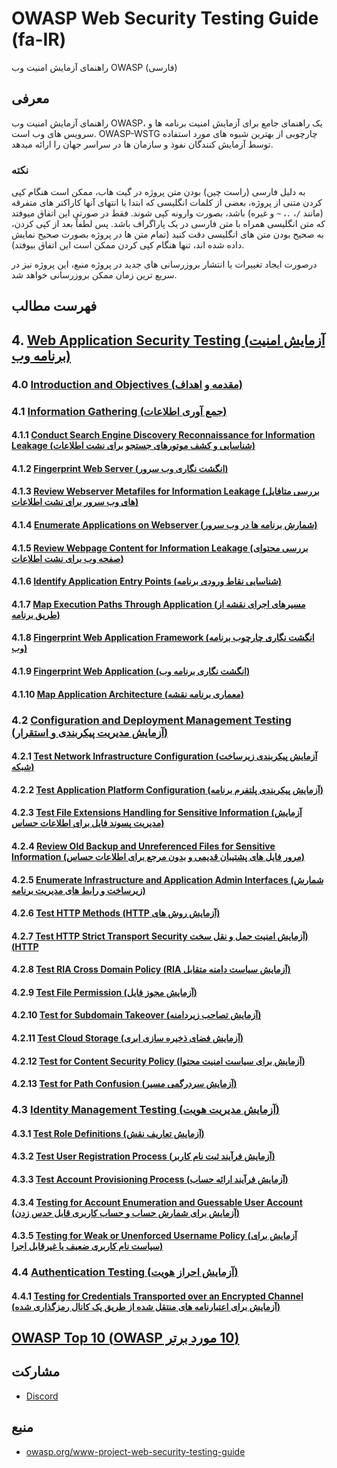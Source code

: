 # OWASP Web Security Testing Guide (fa-IR)

راهنمای آزمایش امنیت وب OWASP (فارسی)

## معرفی

راهنمای آزمایش امنیت وب OWASP، یک راهنمای جامع برای آزمایش امنیت برنامه ها و سرویس های وب است. OWASP-WSTG چارچوبی از بهترین شیوه های مورد استفاده توسط آزمایش کنندگان نفوذ و سازمان ها در سراسر جهان را ارائه میدهد.

### نکته

به دلیل فارسی (راست چین) بودن متن پروژه در گیت هاب، ممکن است هنگام کپی کردن متنی از پروژه، بعضی از کلمات انگلیسی که ابتدا یا انتهای آنها کاراکتر های متفرقه (مانند `/`، `.`، `~` و غیره) باشد، بصورت وارونه کپی شوند. فقط در صورتی این اتفاق میوفتد که متن انگلیسی همراه با متن فارسی در یک پاراگراف باشد. پس لطفاً بعد از کپی کردن، به صحیح بودن متن های انگلیسی دقت کنید (تمام متن ها در پروژه بصورت صحیح نمایش داده شده اند، تنها هنگام کپی کردن ممکن است این اتفاق بیوفتد).

درصورت ایجاد تغییرات یا انتشار بروزرسانی های جدید در پروژه منبع، این پروژه نیز در سریع ترین زمان ممکن بروزرسانی خواهد شد.

## فهرست مطالب

## 4. [Web Application Security Testing (آزمایش امنیت برنامه وب)](4-Web_Application_Security_Testing/)

### 4.0 [Introduction and Objectives (مقدمه و اهداف)](4-Web_Application_Security_Testing/00-Introduction_and_Objectives/README.md)

### 4.1 [Information Gathering (جمع آوری اطلاعات)](4-Web_Application_Security_Testing/01-Information_Gathering/README.md)

#### 4.1.1 [Conduct Search Engine Discovery Reconnaissance for Information Leakage (شناسایی و کشف موتورهای جستجو برای نشت اطلاعات)](4-Web_Application_Security_Testing/01-Information_Gathering/01-Conduct_Search_Engine_Discovery_Reconnaissance_for_Information_Leakage.md)

#### 4.1.2 [Fingerprint Web Server (انگشت نگاری وب سرور)](4-Web_Application_Security_Testing/01-Information_Gathering/02-Fingerprint_Web_Server.md)

#### 4.1.3 [Review Webserver Metafiles for Information Leakage (بررسی متافایل های وب سرور برای نشت اطلاعات)](4-Web_Application_Security_Testing/01-Information_Gathering/03-Review_Webserver_Metafiles_for_Information_Leakage.md)

#### 4.1.4 [Enumerate Applications on Webserver (شمارش برنامه ها در وب سرور)](4-Web_Application_Security_Testing/01-Information_Gathering/04-Enumerate_Applications_on_Webserver.md)

#### 4.1.5 [Review Webpage Content for Information Leakage (بررسی محتوای صفحه وب برای نشت اطلاعات)](4-Web_Application_Security_Testing/01-Information_Gathering/05-Review_Webpage_Content_for_Information_Leakage.md)

#### 4.1.6 [Identify Application Entry Points (شناسایی نقاط ورودی برنامه)](4-Web_Application_Security_Testing/01-Information_Gathering/06-Identify_Application_Entry_Points.md)

#### 4.1.7 [Map Execution Paths Through Application (مسیرهای اجرای نقشه از طریق برنامه)](4-Web_Application_Security_Testing/01-Information_Gathering/07-Map_Execution_Paths_Through_Application.md)

#### 4.1.8 [Fingerprint Web Application Framework (انگشت نگاری چارچوب برنامه وب)](4-Web_Application_Security_Testing/01-Information_Gathering/08-Fingerprint_Web_Application_Framework.md)

#### 4.1.9 [Fingerprint Web Application (انگشت نگاری برنامه وب)](4-Web_Application_Security_Testing/01-Information_Gathering/09-Fingerprint_Web_Application.md)

#### 4.1.10 [Map Application Architecture (معماری برنامه نقشه)](4-Web_Application_Security_Testing/01-Information_Gathering/10-Map_Application_Architecture.md)

### 4.2 [Configuration and Deployment Management Testing (آزمایش مدیریت پیکربندی و استقرار)](4-Web_Application_Security_Testing/02-Configuration_and_Deployment_Management_Testing/README.md)

#### 4.2.1 [Test Network Infrastructure Configuration (آزمایش پیکربندی زیرساخت شبکه)](4-Web_Application_Security_Testing/02-Configuration_and_Deployment_Management_Testing/01-Test_Network_Infrastructure_Configuration.md)

#### 4.2.2 [Test Application Platform Configuration (آزمایش پیکربندی پلتفرم برنامه)](4-Web_Application_Security_Testing/02-Configuration_and_Deployment_Management_Testing/02-Test_Application_Platform_Configuration.md)

#### 4.2.3 [Test File Extensions Handling for Sensitive Information (آزمایش مدیریت پسوند فایل برای اطلاعات حساس)](4-Web_Application_Security_Testing/02-Configuration_and_Deployment_Management_Testing/03-Test_File_Extensions_Handling_for_Sensitive_Information.md)

#### 4.2.4 [Review Old Backup and Unreferenced Files for Sensitive Information (مرور فایل های پشتیبان قدیمی و بدون مرجع برای اطلاعات حساس)](4-Web_Application_Security_Testing/02-Configuration_and_Deployment_Management_Testing/04-Review_Old_Backup_and_Unreferenced_Files_for_Sensitive_Information.md)

#### 4.2.5 [Enumerate Infrastructure and Application Admin Interfaces (شمارش زیرساخت و رابط های مدیریت برنامه)](4-Web_Application_Security_Testing/02-Configuration_and_Deployment_Management_Testing/05-Enumerate_Infrastructure_and_Application_Admin_Interfaces.md)

#### 4.2.6 [Test HTTP Methods &#x202b;(آزمایش روش های HTTP)](4-Web_Application_Security_Testing/02-Configuration_and_Deployment_Management_Testing/06-Test_HTTP_Methods.md)

#### 4.2.7 [Test HTTP Strict Transport Security &#x202b;(آزمایش امنیت حمل و نقل سخت HTTP)](4-Web_Application_Security_Testing/02-Configuration_and_Deployment_Management_Testing/07-Test_HTTP_Strict_Transport_Security.md)

#### 4.2.8 [Test RIA Cross Domain Policy &#x202b;(آزمایش سیاست دامنه متقابل RIA)](4-Web_Application_Security_Testing/02-Configuration_and_Deployment_Management_Testing/08-Test_RIA_Cross_Domain_Policy.md)

#### 4.2.9 [Test File Permission (آزمایش مجوز فایل)](4-Web_Application_Security_Testing/02-Configuration_and_Deployment_Management_Testing/09-Test_File_Permission.md)

#### 4.2.10 [Test for Subdomain Takeover (آزمایش تصاحب زیردامنه)](4-Web_Application_Security_Testing/02-Configuration_and_Deployment_Management_Testing/10-Test_for_Subdomain_Takeover.md)

#### 4.2.11 [Test Cloud Storage (آزمایش فضای ذخیره سازی ابری)](4-Web_Application_Security_Testing/02-Configuration_and_Deployment_Management_Testing/11-Test_Cloud_Storage.md)

#### 4.2.12 [Test for Content Security Policy (آزمایش برای سیاست امنیت محتوا)](4-Web_Application_Security_Testing/02-Configuration_and_Deployment_Management_Testing/12-Test_for_Content_Security_Policy.md)

#### 4.2.13 [Test for Path Confusion (آزمایش سردرگمی مسیر)](4-Web_Application_Security_Testing/02-Configuration_and_Deployment_Management_Testing/13-Test_for_Path_Confusion.md)

### 4.3 [Identity Management Testing (آزمایش مدیریت هویت)](4-Web_Application_Security_Testing/03-Identity_Management_Testing/README.md)

#### 4.3.1 [Test Role Definitions (آزمایش تعاریف نقش)](4-Web_Application_Security_Testing/03-Identity_Management_Testing/01-Test_Role_Definitions.md)

#### 4.3.2 [Test User Registration Process (آزمایش فرآیند ثبت نام کاربر)](4-Web_Application_Security_Testing/03-Identity_Management_Testing/02-Test_User_Registration_Process.md)

#### 4.3.3 [Test Account Provisioning Process (آزمایش فرآیند ارائه حساب)](4-Web_Application_Security_Testing/03-Identity_Management_Testing/03-Test_Account_Provisioning_Process.md)

#### 4.3.4 [Testing for Account Enumeration and Guessable User Account (آزمایش برای شمارش حساب و حساب کاربری قابل حدس زدن)](4-Web_Application_Security_Testing/03-Identity_Management_Testing/04-Testing_for_Account_Enumeration_and_Guessable_User_Account.md)

#### 4.3.5 [Testing for Weak or Unenforced Username Policy (آزمایش برای سیاست نام کاربری ضعیف یا غیرقابل اجرا)](4-Web_Application_Security_Testing/03-Identity_Management_Testing/05-Testing_for_Weak_or_Unenforced_Username_Policy.md)

### 4.4 [Authentication Testing (آزمایش احراز هویت)](4-Web_Application_Security_Testing/04-Authentication_Testing/README.md)

#### 4.4.1 [Testing for Credentials Transported over an Encrypted Channel (آزمایش برای اعتبارنامه های منتقل شده از طریق یک کانال رمزگذاری شده)](4-Web_Application_Security_Testing/04-Authentication_Testing/01-Testing_for_Credentials_Transported_over_an_Encrypted_Channel.md)

## [OWASP Top 10 &#x202b;(10 مورد برتر OWASP)](OWASP_Top10/)

## مشارکت

- [Discord](https://discord.gg/2JjvhAk)

## منبع

- [owasp.org/www-project-web-security-testing-guide](https://owasp.org/www-project-web-security-testing-guide/)
